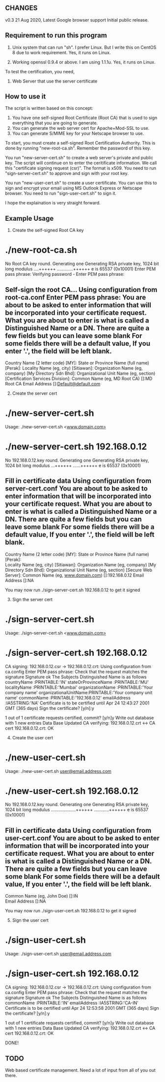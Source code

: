 
CHANGES
-------
v0.3	21 Aug 2020, Latest Google browser support Initial public release.

Requirement to run this program
-------------------------------

1. Unix system that can run "sh". I prefer Linux. But I write this on
   CentOS 8 due to work requirement. Yes, it runs on Linux.

2. Working openssl 0.9.4 or above. I am using 1.1.1u. Yes, it runs on Linux.

To test the certification, you need,

1. Web Server that use the server certificate


How to use it
-------------

The script is written based on this concept:

1. You have one self-signed Root Certificate (Root CA) that is used to
   sign everything that you are going to generate.
2. You can generate the web server cert for Apache+Mod-SSL to use.
3. You can generate S/MIME key for your Netscape browser to use.

To start, you must create a self-signed Root Certification Authority.
This is done by running "new-root-ca.sh". Remember the password of this
key.

You run "new-server-cert.sh" to create a web server's private and
public key. The script will continue on to enter the ceritificate information.
We call this "certificate signing request (csr)". The format is x509. You
need to run "sign-server-cert.sh" to approve and sign with your root key.

You run "new-user-cert.sh" to create a user certificate. You can use this
to sign and encrypt your email using MS Outlook Express or Netscape browser.
You need to run "sign-user-cert.sh" to sign it.

I hope the explaination is very straight forward.

Example Usage
-------------


1. Create the self-signed Root CA key


# ./new-root-ca.sh 
No Root CA key round. Generating one
Generating RSA private key, 1024 bit long modulus
....++++++
.............++++++
e is 65537 (0x10001)
Enter PEM pass phrase:
Verifying password - Enter PEM pass phrase:

Self-sign the root CA...
Using configuration from root-ca.conf
Enter PEM pass phrase:
You are about to be asked to enter information that will be incorporated
into your certificate request.
What you are about to enter is what is called a Distinguished Name or a DN.
There are quite a few fields but you can leave some blank
For some fields there will be a default value,
If you enter '.', the field will be left blank.
-----
Country Name (2 letter code) [MY]:
State or Province Name (full name) [Perak]:
Locality Name (eg, city) [Sitiawan]:
Organization Name (eg, company) [My Directory Sdn Bhd]:
Organizational Unit Name (eg, section) [Certification Services Division]:
Common Name (eg, MD Root CA) []:MD Root CA
Email Address []:Default@default.com



2. Create the server cert


# ./new-server-cert.sh 
Usage: ./new-server-cert.sh <www.domain.com>
# ./new-server-cert.sh 192.168.0.12
No 192.168.0.12.key round. Generating one
Generating RSA private key, 1024 bit long modulus
...++++++
......++++++
e is 65537 (0x10001)

Fill in certificate data
Using configuration from server-cert.conf
You are about to be asked to enter information that will be incorporated
into your certificate request.
What you are about to enter is what is called a Distinguished Name or a DN.
There are quite a few fields but you can leave some blank
For some fields there will be a default value,
If you enter '.', the field will be left blank.
-----
Country Name (2 letter code) [MY]:
State or Province Name (full name) [Perak]:    
Locality Name (eg, city) [Sitiawan]:
Organization Name (eg, company) [My Directory Sdn Bhd]:
Organizational Unit Name (eg, section) [Secure Web Server]:
Common Name (eg, www.domain.com) []:192.168.0.12
Email Address []:NA

You may now run ./sign-server-cert.sh 192.168.0.12 to get it signed



3. Sign the server cert


# ./sign-server-cert.sh 
Usage: ./sign-server-cert.sh <www.domain.com>
# ./sign-server-cert.sh 192.168.0.12
CA signing: 192.168.0.12.csr -> 192.168.0.12.crt:
Using configuration from ca.config
Enter PEM pass phrase:
Check that the request matches the signature
Signature ok
The Subjects Distinguished Name is as follows
countryName           :PRINTABLE:'IN'
stateOrProvinceName   :PRINTABLE:'MU'
localityName          :PRINTABLE:'Mumbai'
organizationName      :PRINTABLE:'Your company name'
organizationalUnitName:PRINTABLE:'Your company unit name'
commonName            :PRINTABLE:'192.168.0.12'
emailAddress          :IA5STRING:'NA'
Certificate is to be certified until Apr 24 12:43:27 2001 GMT (365 days)
Sign the certificate? [y/n]:y


1 out of 1 certificate requests certified, commit? [y/n]y
Write out database with 1 new entries
Data Base Updated
CA verifying: 192.168.0.12.crt <-> CA cert
192.168.0.12.crt: OK



4. Create the user cert


# ./new-user-cert.sh 
Usage: ./new-user-cert.sh user@email.address.com
# ./new-user-cert.sh 192.168.0.12
No 192.168.0.12.key round. Generating one
Generating RSA private key, 1024 bit long modulus
....................++++++
............++++++
e is 65537 (0x10001)

Fill in certificate data
Using configuration from user-cert.conf
You are about to be asked to enter information that will be incorporated
into your certificate request.
What you are about to enter is what is called a Distinguished Name or a DN.
There are quite a few fields but you can leave some blank
For some fields there will be a default value,
If you enter '.', the field will be left blank.
-----
Common Name (eg, John Doe) []:IN    
Email Address []:NA

You may now run ./sign-user-cert.sh 192.168.0.12 to get it signed



5. Sign the user cert


# ./sign-user-cert.sh     
Usage: ./sign-user-cert.sh user@email.address.com
# ./sign-user-cert.sh 192.168.0.12
CA signing: 192.168.0.12.csr -> 192.168.0.12.crt:
Using configuration from ca.config
Enter PEM pass phrase:
Check that the request matches the signature
Signature ok
The Subjects Distinguished Name is as follows
commonName            :PRINTABLE:'IN'
emailAddress          :IA5STRING:'CA-IN'
Certificate is to be certified until Apr 24 12:53:58 2001 GMT (365 days)
Sign the certificate? [y/n]:y


1 out of 1 certificate requests certified, commit? [y/n]y
Write out database with 1 new entries
Data Base Updated
CA verifying: 192.168.0.12.crt <-> CA cert
192.168.0.12.crt: OK

DONE!


TODO
----
Web based certificate management. Need a lot of input from all of you out
there.

